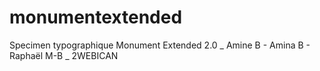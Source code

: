 # monumentextended
Specimen typographique Monument Extended 2.0 _ Amine B - Amina B - Raphaël M-B _ 2WEBICAN
